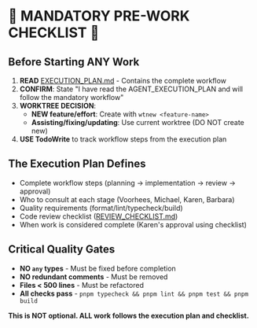 # 🚨 MANDATORY PRE-WORK CHECKLIST 🚨

## Before Starting ANY Work

1. **READ** [EXECUTION_PLAN.md](./EXECUTION_PLAN.md) - Contains the complete workflow
2. **CONFIRM**: State "I have read the AGENT_EXECUTION_PLAN and will follow the mandatory workflow"
3. **WORKTREE DECISION**:
   - **NEW feature/effort**: Create with `wtnew <feature-name>`
   - **Assisting/fixing/updating**: Use current worktree (DO NOT create new)
4. **USE TodoWrite** to track workflow steps from the execution plan

## The Execution Plan Defines

- Complete workflow steps (planning → implementation → review → approval)
- Who to consult at each stage (Voorhees, Michael, Karen, Barbara)
- Quality requirements (format/lint/typecheck/build)
- Code review checklist ([REVIEW_CHECKLIST.md](../../docs/REVIEW_CHECKLIST.md))
- When work is considered complete (Karen's approval using checklist)

## Critical Quality Gates

- **NO `any` types** - Must be fixed before completion
- **NO redundant comments** - Must be removed
- **Files < 500 lines** - Must be refactored
- **All checks pass** - `pnpm typecheck && pnpm lint && pnpm test && pnpm build`

**This is NOT optional. ALL work follows the execution plan and checklist.**
